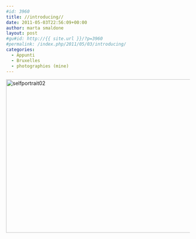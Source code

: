 ```yaml
---
#id: 3960
title: //introducing//
date: 2011-05-03T22:56:09+00:00
author: marta smaldone
layout: post
#gu#id: http://{{ site.url }}/?p=3960
#permalink: /index.php/2011/05/03/introducing/
categories:
  - Appunti
  - Bruxelles
  - photographies (mine)
---
```

<img class="aligncenter wp-image-3961" src="{{ site.url }}/images/uploads/2016/11/selfportrait02.jpg" alt="selfportrait02" width="650" height="419" srcset="{{ site.url }}/images/uploads/2016/11/selfportrait02.jpg 1181w, {{ site.url }}/images/uploads/2016/11/selfportrait02-300x194.jpg 300w, {{ site.url }}/images/uploads/2016/11/selfportrait02-768x496.jpg 768w, {{ site.url }}/images/uploads/2016/11/selfportrait02-1024x661.jpg 1024w" sizes="(max-width: 650px) 100vw, 650px" />